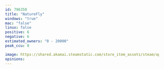 ```yaml
---
id: 796350
title: "NatureFly"
windows: "true"
mac: "false"
linux: false
positive: 6
negative: 6
estimated_owners: "0 - 20000"
peak_ccu: 0

image: https://shared.akamai.steamstatic.com/store_item_assets/steam/apps/796350/header.jpg?t=1628185100
opinions:
---
```

